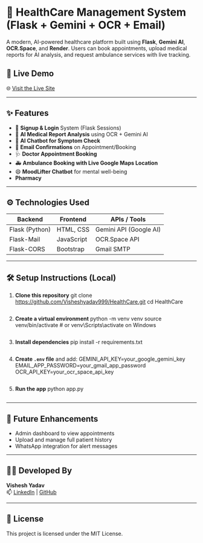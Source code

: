 
# 🏥 HealthCare Management System (Flask + Gemini + OCR + Email)

A modern, AI-powered healthcare platform built using **Flask**, **Gemini AI**, **OCR.Space**, and **Render**. Users can book appointments, upload medical reports for AI analysis, and request ambulance services with live tracking.

## 🔗 Live Demo  
🌐 [Visit the Live Site](https://healthcare-9k9b.onrender.com)

---


## ✨ Features

- 🔐 **Signup & Login** System (Flask Sessions)
- 🧾 **AI Medical Report Analysis** using OCR + Gemini AI
- 🤖 **AI Chatbot for Symptom Check**
- 📧 **Email Confirmations** on Appointment/Booking
- 🩺 **Doctor Appointment Booking**
- 🚑 **Ambulance Booking with Live Google Maps Location**
- 😄 **MoodLifter Chatbot** for mental well-being
-    **Pharmacy**

---

## ⚙️ Technologies Used

| Backend        | Frontend    | APIs / Tools             |
|----------------|-------------|---------------------------|
| Flask (Python) | HTML, CSS   | Gemini API (Google AI)    |
| Flask-Mail     | JavaScript  | OCR.Space API             |
| Flask-CORS     | Bootstrap   | Gmail SMTP                |

---

## 🛠️ Setup Instructions (Local)

1. **Clone this repository**
   git clone https://github.com/Visheshyadav999/HealthCare.git
   cd HealthCare
   ```

2. **Create a virtual environment**
   python -m venv venv
   source venv/bin/activate  # or venv\Scripts\activate on Windows
   ```

3. **Install dependencies**
   pip install -r requirements.txt
   ```

4. **Create `.env` file** and add:
   GEMINI_API_KEY=your_google_gemini_key
   EMAIL_APP_PASSWORD=your_gmail_app_password
   OCR_API_KEY=your_ocr_space_api_key
   ```

5. **Run the app**
   python app.py
   ```

---


## 🧠 Future Enhancements

- Admin dashboard to view appointments
- Upload and manage full patient history
- WhatsApp integration for alert messages

---

## 🙋‍♂️ Developed By

**Vishesh Yadav**  
📫 [LinkedIn](https://www.linkedin.com/in/visheshyadav999/) | [GitHub](https://github.com/Visheshyadav999)

---

## 📜 License

This project is licensed under the MIT License.
